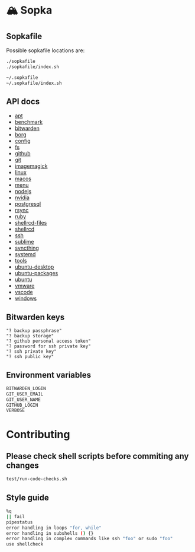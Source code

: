 # 🏔️ Sopka

## Sopkafile

Possible sopkafile locations are:

```sh
./sopkafile
./sopkafile/index.sh

~/.sopkafile
~/.sopkafile/index.sh
```

## API docs

* [apt](docs/lib/apt.md)
* [benchmark](docs/lib/benchmark.md)
* [bitwarden](docs/lib/bitwarden.md)
* [borg](docs/lib/borg.md)
* [config](docs/lib/config.md)
* [fs](docs/lib/fs.md)
* [github](docs/lib/github.md)
* [git](docs/lib/git.md)
* [imagemagick](docs/lib/imagemagick.md)
* [linux](docs/lib/linux.md)
* [macos](docs/lib/macos.md)
* [menu](docs/lib/menu.md)
* [nodejs](docs/lib/nodejs.md)
* [nvidia](docs/lib/nvidia.md)
* [postgresql](docs/lib/postgresql.md)
* [rsync](docs/lib/rsync.md)
* [ruby](docs/lib/ruby.md)
* [shellrcd-files](docs/lib/shellrcd-files.md)
* [shellrcd](docs/lib/shellrcd.md)
* [ssh](docs/lib/ssh.md)
* [sublime](docs/lib/sublime.md)
* [syncthing](docs/lib/syncthing.md)
* [systemd](docs/lib/systemd.md)
* [tools](docs/lib/tools.md)
* [ubuntu-desktop](docs/lib/ubuntu-desktop.md)
* [ubuntu-packages](docs/lib/ubuntu-packages.md)
* [ubuntu](docs/lib/ubuntu.md)
* [vmware](docs/lib/vmware.md)
* [vscode](docs/lib/vscode.md)
* [windows](docs/lib/windows.md)

## Bitwarden keys

<!-- # bitwarden-object: see list below -->

```
"? backup passphrase"
"? backup storage"
"? github personal access token"
"? password for ssh private key"
"? ssh private key"
"? ssh public key"
```

## Environment variables

```sh
BITWARDEN_LOGIN
GIT_USER_EMAIL
GIT_USER_NAME
GITHUB_LOGIN
VERBOSE
```

# Contributing

## Please check shell scripts before commiting any changes
```sh
test/run-code-checks.sh
```

## Style guide

```sh
%q
|| fail
pipestatus
error handling in loops "for, while"
error handling in subshells () {}
error handling in complex commands like ssh "foo" or sudo "foo"
use shellcheck
```
